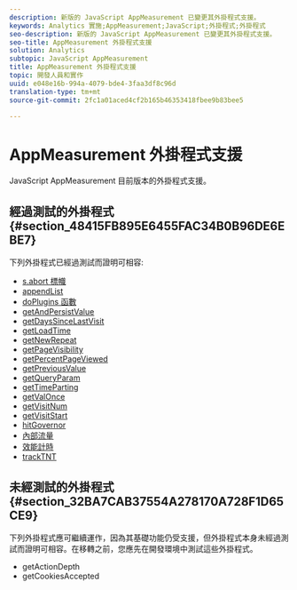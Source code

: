 ```yaml
---
description: 新版的 JavaScript AppMeasurement 已變更其外掛程式支援。
keywords: Analytics 實施;AppMeasurement;JavaScript;外掛程式;外掛程式
seo-description: 新版的 JavaScript AppMeasurement 已變更其外掛程式支援。
seo-title: AppMeasurement 外掛程式支援
solution: Analytics
subtopic: JavaScript AppMeasurement
title: AppMeasurement 外掛程式支援
topic: 開發人員和實作
uuid: e048e16b-994a-4079-bde4-3faa3df8c96d
translation-type: tm+mt
source-git-commit: 2fc1a01aced4cf2b165b46353418fbee9b83bee5

---
```



# AppMeasurement 外掛程式支援

JavaScript AppMeasurement 目前版本的外掛程式支援。

## 經過測試的外掛程式 {#section_48415FB895E6455FAC34B0B96DE6EBE7}

下列外掛程式已經過測試而證明可相容: 

* [s.abort 標幟](/help/implement/js-implementation/plugins/abort.md)
* [appendList](/help/implement/js-implementation/plugins/appendlist.md)
* [doPlugins 函數](/help/implement/js-implementation/plugins/function-doplugins.md)
* [getAndPersistValue](/help/implement/js-implementation/plugins/getandpersistvalue.md)
* [getDaysSinceLastVisit](/help/implement/js-implementation/plugins/getdayssincelastvisit.md)
* [getLoadTime](/help/implement/js-implementation/plugins/getloadtime.md)
* [getNewRepeat](/help/implement/js-implementation/plugins/getnewrepeat.md)
* [getPageVisibility](/help/implement/js-implementation/plugins/pagevisibility.md)
* [getPercentPageViewed](/help/implement/js-implementation/plugins/getpercentpageviewed.md)
* [getPreviousValue](/help/implement/js-implementation/plugins/getpreviousvalue.md)
* [getQueryParam](/help/implement/js-implementation/plugins/getqueryparam.md)
* [getTimeParting](/help/implement/js-implementation/plugins/gettimeparting.md)
* [getValOnce](/help/implement/js-implementation/plugins/getvalonce.md)
* [getVisitNum](/help/implement/js-implementation/plugins/getvisitnum.md)
* [getVisitStart](/help/implement/js-implementation/plugins/getvisitstart.md)
* [hitGovernor](/help/implement/js-implementation/plugins/hitgovernor.md)
* [內部流量](/help/implement/js-implementation/plugins/internal-traffic.md)
* [效能計時](/help/implement/js-implementation/plugins/performancetiming.md)
* [trackTNT](/help/implement/js-implementation/plugins/tracktnt.md)

## 未經測試的外掛程式 {#section_32BA7CAB37554A278170A728F1D65CE9}

下列外掛程式應可繼續運作，因為其基礎功能仍受支援，但外掛程式本身未經過測試而證明可相容。在移轉之前，您應先在開發環境中測試這些外掛程式。

* getActionDepth
* getCookiesAccepted
